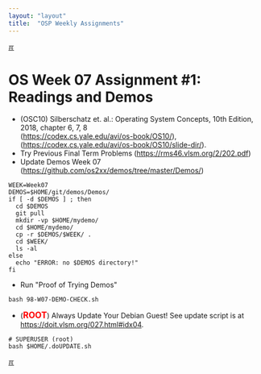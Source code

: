 ```yaml
---
layout: "layout"
title:  "OSP Weekly Assignments"
---
```


[&#x213C;](#idxXXX)<br id="idx000">

# OS Week 07 Assignment #1: Readings and Demos

* (OSC10) Silberschatz et. al.: Operating System Concepts, 10th Edition, 2018, chapter 6, 7, 8<br>
  (<https://codex.cs.yale.edu/avi/os-book/OS10/>),<br>
  (<https://codex.cs.yale.edu/avi/os-book/OS10/slide-dir/>).
* Try Previous Final Term Problems (<https://rms46.vlsm.org/2/202.pdf>)
* Update Demos Week 07 <br>(<https://github.com/os2xx/demos/tree/master/Demos/>)

```
WEEK=Week07
DEMOS=$HOME/git/demos/Demos/
if [ -d $DEMOS ] ; then
  cd $DEMOS
  git pull
  mkdir -vp $HOME/mydemo/
  cd $HOME/mydemo/
  cp -r $DEMOS/$WEEK/ .
  cd $WEEK/
  ls -al
else
  echo "ERROR: no $DEMOS directory!"
fi

```

* Run "Proof of Trying Demos"

```
bash 98-W07-DEMO-CHECK.sh

```

* (<span style="color:red; font-weight:bold; font-size:larger;">ROOT</span>)
  Always Update Your Debian Guest! See update script is at <br>
  <https://doit.vlsm.org/027.html#idx04>.

```
# SUPERUSER (root)
bash $HOME/.doUPDATE.sh

```

[&#x213C;](#)<br id="idxXXX"><br>


